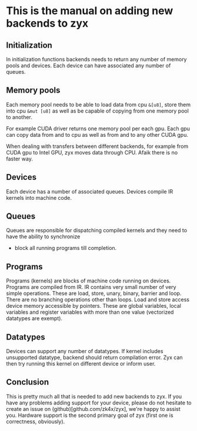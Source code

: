 # This is the manual on adding new backends to zyx

## Initialization

In initialization functions backends needs to return any number of memory pools and devices.
Each device can have associated any number of queues.

## Memory pools

Each memory pool needs to be able to load data from cpu `&[u8]`, store them into cpu `&mut [u8]`
as well as be capable of copying from one memory pool to another.

For example CUDA driver returns one memory pool per each gpu. Each gpu can copy data from and to cpu
as well as from and to any other CUDA gpu.

When dealing with transfers between different backends, for example from CUDA gpu to Intel GPU,
zyx moves data through CPU. Afaik there is no faster way.

## Devices

Each device has a number of associated queues. Devices compile IR kernels into machine code.

## Queues

Queues are responsible for dispatching compiled kernels and they need to have the ability to synchronize
- block all running programs till completion.

## Programs

Programs (kernels) are blocks of machine code running on devices. Programs are compiled from IR.
IR contains very small number of very simple operations. These are load, store, unary, binary, barrier and loop.
There are no branching operations other than loops. Load and store access device memory accessible by pointers.
These are global variables, local variables and register variables with more than one value (vectorized datatypes
are exempt).

## Datatypes

Devices can support any number of datatypes. If kernel includes unsupported datatype, backend should return
compilation error. Zyx can then try running this kernel on different device or inform user.

## Conclusion

This is pretty much all that is needed to add new backends to zyx. If you have any problems adding support
for your device, please do not hesitate to create an issue on (github)[github.com/zk4x/zyx], we're happy to assist you.
Hardware support is the second primary goal of zyx (first one is correctness, obviously).
